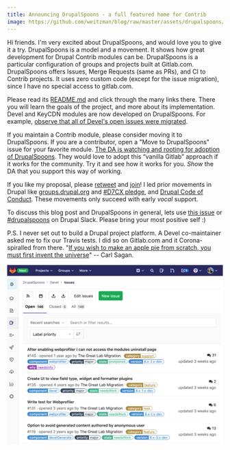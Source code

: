 ```yaml
---
title: Announcing DrupalSpoons - a full featured home for Contrib
image: https://github.com/weitzman/blog/raw/master/assets/drupalspoons/devel_issues.png 
---
```


Hi friends. I'm very excited about DrupalSpoons, and would love you to give it a try. DrupalSpoons is a model and a movement. It shows how great development for Drupal Contrib modules can be. DrupalSpoons is a particular configuration of groups and projects built at Gitlab.com. DrupalSpoons offers Issues, Merge Requests (same as PRs), and CI to Contrib projects. It uses zero custom code (except for the issue migration), since I have no special access to gitlab.com.

Please read its [README.md](https://gitlab.com/drupalspoons/webmasters/-/blob/master/) and click through the many links there. There you will learn the goals of the project, and more about its implementation. Devel and KeyCDN modules are now developed on DrupalSpoons. For example, [observe that all of Devel's open issues were migrated](https://gitlab.com/drupalspoons/devel/-/issues).

If you maintain a Contrib module, please consider moving it to DrupalSpoons. If you are a contributor, open a "Move to DrupalSpoons" issue for your favorite module. [The DA is watching and rooting for adoption of DrupalSpoons](https://twitter.com/TimLehnen/status/1262816185353031680?s=20). They would love to adopt this “vanilla Gitlab” approach if it works for the community. Try it and see how it works for you. *Show* the DA that you support this way of working.

If you like my proposal, please [retweet](https://twitter.com/weitzman/status/1262775567386136577?s=20) and [join](https://gitlab.com/drupalspoons/webmasters/-/blob/master/docs/onboarding_user.md)! I led prior movements in Drupal like [groups.drupal.org](https://www.drupal.org/forum/general/news-and-announcements/2007-01-03/groupsdrupalorg-launches-on-drupal-5) and [#D7CX pledge](https://web.archive.org/web/20140726220349/http://cyrve.com/d7cx), and [Drupal Code of Conduct](https://groups.drupal.org/dcoc). These movements only succeed with early _vocal_ support.

To discuss this blog post and DrupalSpoons in general, lets use [this issue](https://gitlab.com/drupalspoons/webmasters/-/issues/23) or [#drupalspoons](https://drupal.slack.com/archives/C013MP4UKC0) on Drupal Slack. Please bring your most positive self :)

P.S. I never set out to build a Drupal project platform. A Devel co-maintainer asked me to fix our Travis tests. I did so on Gitlab.com and it Corona-spiralled from there. "[If you wish to make an apple pie from scratch, you must first invent the universe](https://youtu.be/7s664NsLeFM)" -- Carl Sagan.

![Devel issue list](https://github.com/weitzman/blog/raw/master/assets/drupalspoons/devel_issues.png)